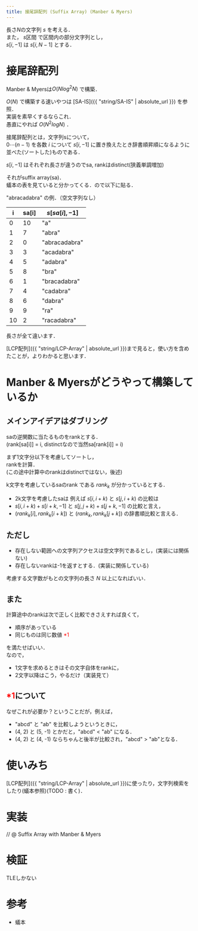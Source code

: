 ```yaml
---
title: 接尾辞配列 (Suffix Array) (Manber & Myers)
---
```


長さ$N$の文字列 $s$ を考える．  
また， $s \text{区間}$ で区間内の部分文字列とし，  
$s[i, -1]$ は $s[i, N-1]$ とする．

# 接尾辞配列

Manber & Myersは$O(N log^2 N)$ で構築．

$O(N)$ で構築する速いやつは [SA-IS]({{ "string/SA-IS" | absolute_url }}) を参照．  
実装を素早くするならこれ．  
愚直にやれば $O(N^2 log N)$ ．

接尾辞配列とは，文字列sについて，  
$0 \cdots (n-1)$ を各数 $i$ について $s[i,-1]$ に置き換えたとき辞書順昇順になるように並べた(ソートした)ものである．

$s[i,-1]$ はそれぞれ長さが違うのでsa, rankはdistinct(狭義単調増加)

それがsuffix array(sa)．  
蟻本の表を見ていると分かってくる．ので以下に貼る．

"abracadabra" の例．（空文字列なし）

| i | sa[i] | $s[sa[i], -1]$ |
|--|--|--|
| 0 | 10 | "a" |
| 1 | 7 | "abra" |
| 2 | 0 | "abracadabra" |
| 3 | 3 | "acadabra" |
| 4 | 5 | "adabra" |
| 5 | 8 | "bra" |
| 6 | 1 | "bracadabra" |
| 7 | 4 | "cadabra" |
| 8 | 6 | "dabra" |
| 9 | 9 | "ra" |
| 10 | 2 | "racadabra" |

長さが全て違います．

[LCP配列]({{ "string/LCP-Array" | absolute_url }})まで見ると，使い方を含めたことが，よりわかると思います．

# Manber & Myersがどうやって構築しているか

## メインアイデアはダブリング

saの逆関数に当たるものをrankとする．  
(rank[sa[i]] = i, distinctなので当然sa[rank[i]] = i)

まず1文字分以下を考慮してソートし，  
rankを計算．  
(この途中計算中のrankはdistinctではない，後述)

k文字を考慮しているsaのrank である $rank_k$ が分かっているとする．  

* 2k文字を考慮したsaは 例えば $s[i,i+k)$ と $s[j,i+k)$ の比較は
* $s[i,i+k) + s[i+k,-1]$ と $s[j,j+k) + s[j+k,-1]$ の比較と言え，
* $(rank_k[i], rank_k[i + k])$ と $(rank_k, rank_k[j + k])$ の辞書順比較と言える．

## ただし

* 存在しない範囲への文字列アクセスは空文字列であるとし，(実装には関係ない)
* 存在しないrankは-1を返すとする．(実装に関係している)

考慮する文字数がもとの文字列の長さ $N$ 以上になればいい．

## また

計算途中のrankは次で正しく比較できさえすれば良くて，  

* 順序があっている
* 同じものは同じ数値 <span style="color:red">\*1</span>

を満たせばいい．  
なので，

* 1文字を求めるときはその文字自体をrankに，
* 2文字以降はこう，やるだけ（実装見て）

## <span style="color:red">\*1</span>について

なぜこれが必要か？ということだが，例えば，

* "abcd" と "ab" を比較しようというときに，  
* (4, 2) と (5, -1) とかだと，"abcd" < "ab" になる．
* (4, 2) と (4, -1) ならちゃんと後半が比較され，"abcd" > "ab"となる．

# 使いみち

[LCP配列]({{ "string/LCP-Array" | absolute_url }})に使ったり，文字列検索をしたり(蟻本参照)(TODO : 書く)．

# 実装

// @ Suffix Array with Manber & Myers

# 検証

TLEしかない

# 参考

* 蟻本

